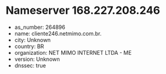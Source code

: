 # Nameserver 168.227.208.246

* as_number: 264896
* name: cliente246.netmimo.com.br.
* city: Unknown
* country: BR
* organization: NET MIMO INTERNET LTDA - ME
* version: Unknown
* dnssec: true
